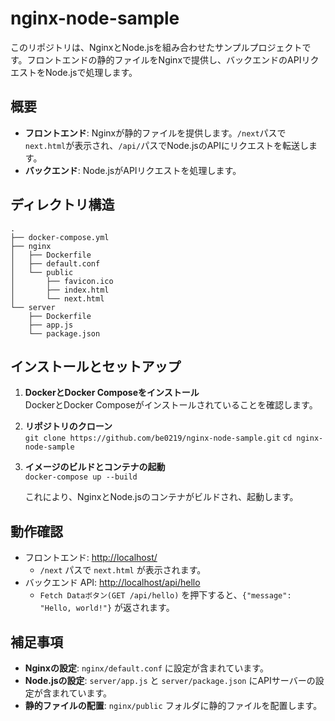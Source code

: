 # nginx-node-sample

このリポジトリは、NginxとNode.jsを組み合わせたサンプルプロジェクトです。フロントエンドの静的ファイルをNginxで提供し、バックエンドのAPIリクエストをNode.jsで処理します。

## 概要

- **フロントエンド**: Nginxが静的ファイルを提供します。`/next`パスで`next.html`が表示され、`/api/`パスでNode.jsのAPIにリクエストを転送します。
- **バックエンド**: Node.jsがAPIリクエストを処理します。

## ディレクトリ構造

```
.
├── docker-compose.yml
├── nginx
│   ├── Dockerfile
│   ├── default.conf
│   └── public
│       ├── favicon.ico
│       ├── index.html
│       └── next.html
└── server
    ├── Dockerfile
    ├── app.js
    └── package.json
```

## インストールとセットアップ

1. **DockerとDocker Composeをインストール**  
   DockerとDocker Composeがインストールされていることを確認します。

2. **リポジトリのクローン**  
   `git clone https://github.com/be0219/nginx-node-sample.git`
   `cd nginx-node-sample`

3. **イメージのビルドとコンテナの起動**  
   `docker-compose up --build`

   これにより、NginxとNode.jsのコンテナがビルドされ、起動します。

## 動作確認

- フロントエンド: [http://localhost/](http://localhost/)
  - `/next` パスで `next.html` が表示されます。
- バックエンド API: [http://localhost/api/hello](http://localhost/api/hello)
  - `Fetch Dataボタン(GET /api/hello)` を押下すると、`{"message": "Hello, world!"}` が返されます。

## 補足事項

- **Nginxの設定**: `nginx/default.conf` に設定が含まれています。
- **Node.jsの設定**: `server/app.js` と `server/package.json` にAPIサーバーの設定が含まれています。
- **静的ファイルの配置**: `nginx/public` フォルダに静的ファイルを配置します。

